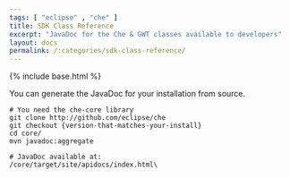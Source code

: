```yaml
---
tags: [ "eclipse" , "che" ]
title: SDK Class Reference
excerpt: "JavaDoc for the Che & GWT classes available to developers"
layout: docs
permalink: /:categories/sdk-class-reference/
---
```

{% include base.html %}

You can generate the JavaDoc for your installation from source.

```shell  
# You need the che-core library
git clone http://github.com/eclipse/che
git checkout {version-that-matches-your-install}
cd core/
mvn javadoc:aggregate

# JavaDoc available at:
/core/target/site/apidocs/index.html\
```
